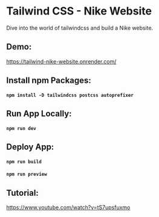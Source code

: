 # Tailwind CSS - Nike Website

Dive into the world of tailwindcss and build a Nike website.

## Demo:

https://tailwind-nike-website.onrender.com/

## Install npm Packages:

#### `npm install -D tailwindcss postcss autoprefixer`

## Run App Locally:

#### `npm run dev`

## Deploy App:

#### `npm run build`

#### `npm run preview`

## Tutorial:

https://www.youtube.com/watch?v=tS7upsfuxmo
